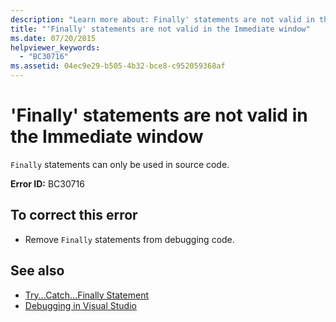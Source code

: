 ```yaml
---
description: "Learn more about: Finally' statements are not valid in the Immediate window"
title: "'Finally' statements are not valid in the Immediate window"
ms.date: 07/20/2015
helpviewer_keywords: 
  - "BC30716"
ms.assetid: 04ec9e29-b505-4b32-bce8-c952059368af
---
```

# 'Finally' statements are not valid in the Immediate window

`Finally` statements can only be used in source code.  
  
 **Error ID:** BC30716  
  
## To correct this error  
  
- Remove `Finally` statements from debugging code.  
  
## See also

- [Try...Catch...Finally Statement](../language-reference/statements/try-catch-finally-statement.md)
- [Debugging in Visual Studio](/visualstudio/debugger/debugger-feature-tour)
